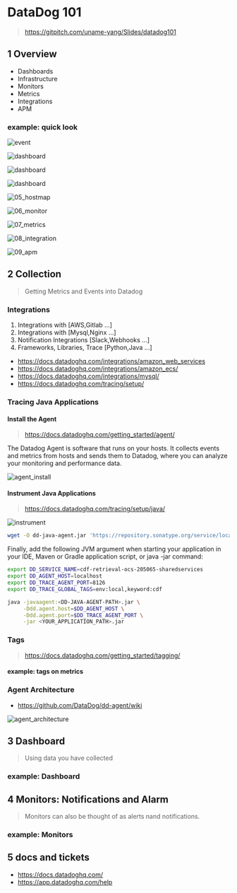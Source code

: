 # DataDog 101

> <https://gitpitch.com/uname-yang/Slides/datadog101>

## 1 Overview

- Dashboards
- Infrastructure
- Monitors
- Metrics
- Integrations
- APM

### example: quick look

![event](images/01_event.png)

![dashboard](images/02_dashboard.png)

![dashboard](images/03_timeboard.png)

![dashboard](images/04_sreenboard.png)

![05_hostmap](images/05_hostmap.png)

![06_monitor](images/06_monitor.png)

![07_metrics](images/07_metrics.png)

![08_integration](images/08_integration.png)


![09_apm](images/09_apm.png)


## 2 Collection

> Getting Metrics and Events into Datadog

### Integrations

1. Integrations with [AWS,Gitlab ...]
2. Integrations with [Mysql,Nginx ...]
3. Notification Integrations [Slack,Webhooks ...]
4. Frameworks, Libraries, Trace [Python,Java ...]

- <https://docs.datadoghq.com/integrations/amazon_web_services>
- <https://docs.datadoghq.com/integrations/amazon_ecs/>
- <https://docs.datadoghq.com/integrations/mysql/>
- <https://docs.datadoghq.com/tracing/setup/>


### Tracing Java Applications

#### Install the Agent

> <https://docs.datadoghq.com/getting_started/agent/>

The Datadog Agent is software that runs on your hosts. It collects events and metrics from hosts and sends them to Datadog, where you can analyze your monitoring and performance data.

![agent_install](images/10_agent_install.png)


#### Instrument Java Applications

> <https://docs.datadoghq.com/tracing/setup/java/>

![instrument](images/11_instrument_application.png)

```bash
wget -O dd-java-agent.jar 'https://repository.sonatype.org/service/local/artifact/maven/redirect?r=central-proxy&g=com.datadoghq&a=dd-java-agent&v=LATEST'
```

Finally, add the following JVM argument when starting your application in your IDE, Maven or Gradle application script, or java -jar command:

```bash
export DD_SERVICE_NAME=cdf-retrieval-ocs-205065-sharedservices
export DD_AGENT_HOST=localhost
export DD_TRACE_AGENT_PORT=8126
export DD_TRACE_GLOBAL_TAGS=env:local,keyword:cdf

java -javaagent:<DD-JAVA-AGENT-PATH>.jar \
     -Ddd.agent.host=$DD_AGENT_HOST \
     -Ddd.agent.port=$DD_TRACE_AGENT_PORT \
     -jar <YOUR_APPLICATION_PATH>.jar
```

### Tags

> <https://docs.datadoghq.com/getting_started/tagging/>

#### example: tags on metrics

### Agent Architecture

- <https://github.com/DataDog/dd-agent/wiki>

![agent_architecture](images/12_agent_architecture.png)

## 3 Dashboard

> Using data you have collected


### example: Dashboard


## 4 Monitors: Notifications and Alarm

> Monitors can also be thought of as alerts nand notifications.

### example: Monitors

## 5 docs and tickets

- <https://docs.datadoghq.com/>
- <https://app.datadoghq.com/help>
